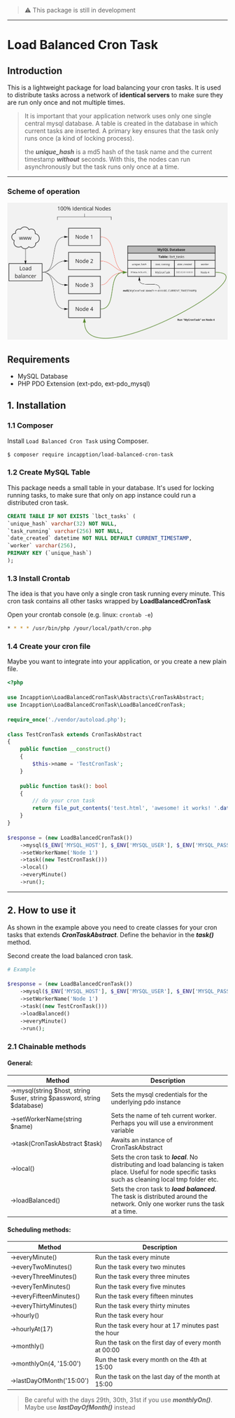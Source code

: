 > :warning: This package is still in development
___
# Load Balanced Cron Task

## Introduction
This is a lightweight package for load balancing your cron tasks. It is used to distribute tasks 
across a network of **identical servers** to make sure they are run only once and not multiple times. 
>It is important that your application network uses only one single central mysql database. 
A table is created in the database in which current tasks are inserted. 
A primary key ensures that the task only runs once (a kind of locking process).
> 
> the ***unique_hash*** is a md5 hash of the task name and the current timestamp ***without*** seconds. With this, the nodes can run asynchronously but the task runs only once at a time.

---

### Scheme of operation

![alt text](scheme.png)

## Requirements
- MySQL Database
- PHP PDO Extension (ext-pdo, ext-pdo_mysql)

## 1. Installation

### 1.1 Composer

Install `Load Balanced Cron Task` using Composer.

```bash
$ composer require incapption/load-balanced-cron-task
```

### 1.2 Create MySQL Table

This package needs a small table in your database. 
It's used for locking running tasks, to make sure that only on app instance could run a distributed cron task.

```sql
CREATE TABLE IF NOT EXISTS `lbct_tasks` (
`unique_hash` varchar(32) NOT NULL,
`task_running` varchar(256) NOT NULL,
`date_created` datetime NOT NULL DEFAULT CURRENT_TIMESTAMP,
`worker` varchar(256),
PRIMARY KEY (`unique_hash`)
);
```

### 1.3 Install Crontab

The idea is that you have only a single cron task running every minute. 
This cron task contains all other tasks wrapped by **LoadBalancedCronTask**

Open your crontab console (e.g. linux: ```crontab -e```)
```bash
* * * * /usr/bin/php /your/local/path/cron.php
```

### 1.4 Create your cron file

Maybe you want to integrate into your application, or you create a new plain file.

```php
<?php

use Incapption\LoadBalancedCronTask\Abstracts\CronTaskAbstract;
use Incapption\LoadBalancedCronTask\LoadBalancedCronTask;

require_once('./vendor/autoload.php');

class TestCronTask extends CronTaskAbstract
{
    public function __construct()
    {
        $this->name = 'TestCronTask';
    }

    public function task(): bool
    {
        // do your cron task
        return file_put_contents('test.html', 'awesome! it works! '.date('Y-m-d H:i:s', time()));
    }
}

$response = (new LoadBalancedCronTask())
    ->mysql($_ENV['MYSQL_HOST'], $_ENV['MYSQL_USER'], $_ENV['MYSQL_PASSWORD'], $_ENV['MYSQL_DATABASE'])
    ->setWorkerName('Node 1')
    ->task((new TestCronTask()))
    ->local()
    ->everyMinute()
    ->run();

```
___

## 2. How to use it

As shown in the example above you need to create classes for your cron tasks that extends ***CronTaskAbstract***. 
Define the behavior in the ***task()*** method.

Second create the load balanced cron task.

```php
# Example
 
$response = (new LoadBalancedCronTask())
    ->mysql($_ENV['MYSQL_HOST'], $_ENV['MYSQL_USER'], $_ENV['MYSQL_PASSWORD'], $_ENV['MYSQL_DATABASE'])
    ->setWorkerName('Node 1')
    ->task((new TestCronTask()))
    ->loadBalanced()
    ->everyMinute()
    ->run();
```

### 2.1 Chainable methods

#### General:

| Method | Description |
| ----------- | ----------- |
| ->mysql(string $host, string $user, string $password, string $database) | Sets the mysql credentials for the underlying pdo instance |
| ->setWorkerName(string $name) | Sets the name of teh current worker. Perhaps you will use a environment variable |
| ->task(CronTaskAbstract $task) | Awaits an instance of CronTaskAbstract |
| ->local() | Sets the cron task to ***local***. No distributing and load balancing is taken place. Useful for node specific tasks such as cleaning local tmp folder etc. |
| ->loadBalanced() | Sets the cron task to ***load balanced***. The task is distributed around the network. Only one worker runs the task at a time. |

#### Scheduling methods:

| Method | Description |
| ----------- | ----------- |
| ->everyMinute() | Run the task every minute |
| ->everyTwoMinutes() | Run the task every two minutes |
| ->everyThreeMinutes() | Run the task every three minutes |
| ->everyTenMinutes() | Run the task every five minutes |
| ->everyFifteenMinutes() | Run the task every fifteen minutes |
| ->everyThirtyMinutes() | Run the task every thirty minutes |
| ->hourly() | Run the task every hour |
| ->hourlyAt(17) | Run the task every hour at 17 minutes past the hour |
| ->monthly() | Run the task on the first day of every month at 00:00 |
| ->monthlyOn(4, '15:00') | Run the task every month on the 4th at 15:00 |
| ->lastDayOfMonth('15:00') | Run the task on the last day of the month at 15:00 |

> Be careful with the days 29th, 30th, 31st if you use ***monthlyOn()***. Maybe use ***lastDayOfMonth()*** instead
